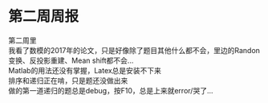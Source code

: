 第二周周报
===
第二周里<br>
我看了数模的2017年的论文，只是好像除了题目其他什么都不会，里边的Randon变换、反投影重建、Mean shift都不会...<br>
Matlab的用法还没有掌握，Latex总是安装不下来<br>
排序和递归正在啃，只是题还没做出来<br>
做的第一道递归的题总是debug，按F10，总是上来就error/哭了...<br>
